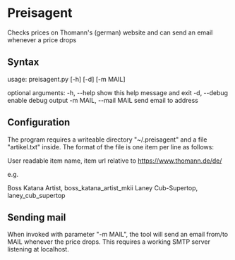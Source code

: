 # Preisagent

Checks prices on Thomann's (german) website and can send an email whenever a price drops

## Syntax

usage: preisagent.py [-h] [-d] [-m MAIL]

optional arguments:
  -h, --help            show this help message and exit
  -d, --debug           enable debug output
  -m MAIL, --mail MAIL  send email to address

## Configuration

The program requires a writeable directory "~/.preisagent" and a file "artikel.txt" inside. The format of the file is one item per line as follows:

User readable item name, item url relative to https://www.thomann.de/de/

e.g.

Boss Katana Artist, boss_katana_artist_mkii
Laney Cub-Supertop, laney_cub_supertop

## Sending mail

When invoked with parameter "-m MAIL", the tool will send an email from/to MAIL whenever the price drops. This requires a working SMTP server listening at localhost.
